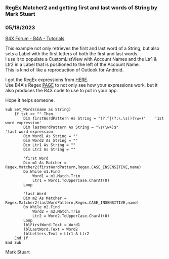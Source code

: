 ### RegEx.Matcher2 and getting first and last words of String by Mark Stuart
### 05/18/2023
[B4X Forum - B4A - Tutorials](https://www.b4x.com/android/forum/threads/147973/)

This example not only retrieves the first and last word of a String, but also sets a Label with the first letters of both the first and last words.  
I use it to populate a CustomListView with Account Names and the Ltr1 & Ltr2 in a Label that is positioned to the left of the Account Name.  
This is kind of like a reproduction of Outlook for Android.  
  
I got the RegEx expressions from [HERE](https://www.autoitscript.com/forum/topic/168113-how-to-find-first-and-last-word-of-sentence-with-regular-expression/).  
Use B4A's Regex [PAGE](https://b4x.com:51041/regex_ws/index.html) to not only see how your expressions work, but it also produces the B4X code to use to put in your app.  
  
Hope it helps someone.  
  

```B4X
Sub Set_Words(name as String)  
    If txt <> "" Then  
        Dim firstWordPattern As String = "(?:^|(?:\.\s))(\w+)"    '1st word expression'  
        Dim lastWordPattern As String = "\s(\w+)$"                'last word expression  
        Dim Word1 As String = ""  
        Dim Word2 As String = ""  
        Dim Ltr1 As String = ""  
        Dim Ltr2 As String = ""  
         
        'first Word  
        Dim m1 As Matcher = Regex.Matcher2(firstWordPattern,Regex.CASE_INSENSITIVE,name)  
        Do While m1.Find  
            Word1 = m1.Match.Trim  
            Ltr1 = Word1.ToUpperCase.CharAt(0)  
        Loop  
                 
        'last Word  
        Dim m2 As Matcher = Regex.Matcher2(lastWordPattern,Regex.CASE_INSENSITIVE,name)  
        Do While m2.Find  
            Word2 = m2.Match.Trim  
            Ltr2 = Word2.ToUpperCase.CharAt(0)  
        Loop  
        lblFirstWord.Text = Word1  
        lblLastWord.Text = Word2  
        lblLetters.Text = Ltr1 & Ltr2  
    End If  
End Sub
```

  
  
Mark Stuart